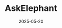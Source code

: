 ---  
layout: startup_page  
title: "AskElephant"  
id: "askelephant.ai"  
permalink: "/askelephantaskelephant.ai05202025/"  
website: "https://www.askelephant.ai"  
funding_round: "Seed"  
funding_amount: "$6M"  
investors: "Jump Capital, High Alpha, Tandem, SaaS Ventures"  
about: "AskElephant is an AI orchestration platform designed for customer-facing teams. It enhances efficiency by acting as a proactive \"second brain\" across applications, providing insights and automating routine tasks. The platform empowers teams to focus on meaningful customer interactions by consolidating information and eliminating repetitive work."  
markets: "AI, SaaS, Artificial Intelligence (AI), Chatbot, Information Technology, Software, Software Engineering"  
hq: "Draper, Utah, United States"  
founded_year: "2023"  
linkedin: "https://www.linkedin.com/company/askelephant"  
twitter: ""  
instagram: ""  
facebook: "https://www.facebook.com/AskElephant-61565504829641"  
crunchbase: "https://www.crunchbase.com/organization/askelephant"  
pitchbook: "https://pitchbook.com/profiles/company/594055-63"  

date_display: "20-May-2025"  
date: "2025-05-20"

# SEO Optimization  
meta_title: "AskElephant - Seed Funding ($6M)"  
meta_description: "AskElephant, AskElephant is an AI orchestration platform designed for customer-facing teams. It enhances efficiency by acting as a proactive \"second brain\" acros..."  
meta_keywords: "AskElephant, AI, SaaS, Artificial Intelligence (AI), Chatbot, Information Technology, Software, Software Engineering, Seed funding"  
canonical_url: "https://startup.projectstartups.com/askelephantaskelephant.ai05202025/"  
---